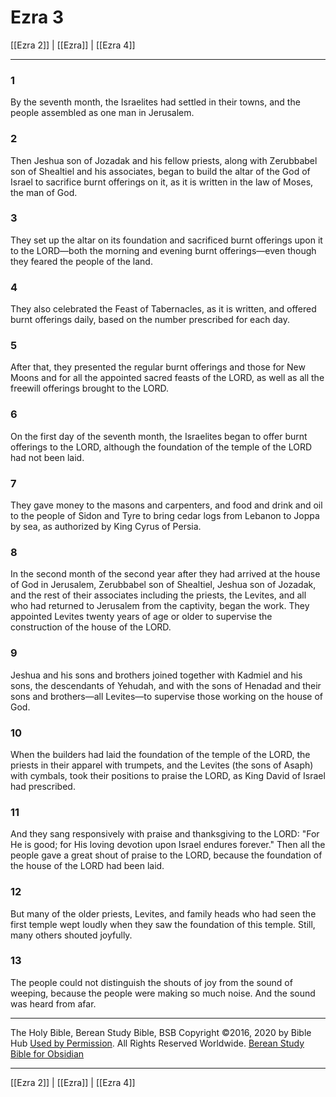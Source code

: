 # Ezra 3

[[Ezra 2]] | [[Ezra]] | [[Ezra 4]]

---

### 1
By the seventh month, the Israelites had settled in their towns, and the people assembled as one man in Jerusalem.

### 2
Then Jeshua son of Jozadak and his fellow priests, along with Zerubbabel son of Shealtiel and his associates, began to build the altar of the God of Israel to sacrifice burnt offerings on it, as it is written in the law of Moses, the man of God.

### 3
They set up the altar on its foundation and sacrificed burnt offerings upon it to the LORD—both the morning and evening burnt offerings—even though they feared the people of the land.

### 4
They also celebrated the Feast of Tabernacles, as it is written, and offered burnt offerings daily, based on the number prescribed for each day.

### 5
After that, they presented the regular burnt offerings and those for New Moons and for all the appointed sacred feasts of the LORD, as well as all the freewill offerings brought to the LORD.

### 6
On the first day of the seventh month, the Israelites began to offer burnt offerings to the LORD, although the foundation of the temple of the LORD had not been laid.

### 7
They gave money to the masons and carpenters, and food and drink and oil to the people of Sidon and Tyre to bring cedar logs from Lebanon to Joppa by sea, as authorized by King Cyrus of Persia.

### 8
In the second month of the second year after they had arrived at the house of God in Jerusalem, Zerubbabel son of Shealtiel, Jeshua son of Jozadak, and the rest of their associates including the priests, the Levites, and all who had returned to Jerusalem from the captivity, began the work. They appointed Levites twenty years of age or older to supervise the construction of the house of the LORD.

### 9
Jeshua and his sons and brothers joined together with Kadmiel and his sons, the descendants of Yehudah, and with the sons of Henadad and their sons and brothers—all Levites—to supervise those working on the house of God.

### 10
When the builders had laid the foundation of the temple of the LORD, the priests in their apparel with trumpets, and the Levites (the sons of Asaph) with cymbals, took their positions to praise the LORD, as King David of Israel had prescribed.

### 11
And they sang responsively with praise and thanksgiving to the LORD: "For He is good; for His loving devotion upon Israel endures forever." Then all the people gave a great shout of praise to the LORD, because the foundation of the house of the LORD had been laid.

### 12
But many of the older priests, Levites, and family heads who had seen the first temple wept loudly when they saw the foundation of this temple. Still, many others shouted joyfully.

### 13
The people could not distinguish the shouts of joy from the sound of weeping, because the people were making so much noise. And the sound was heard from afar.

---

The Holy Bible, Berean Study Bible, BSB
Copyright ©2016, 2020 by Bible Hub
[Used by Permission](https://berean.bible/terms.htm). All Rights Reserved Worldwide.
[Berean Study Bible for Obsidian](https://github.com/gapmiss/berean-study-bible-for-obsidian)

---

[[Ezra 2]] | [[Ezra]] | [[Ezra 4]]


